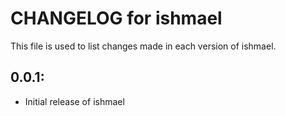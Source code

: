 # CHANGELOG for ishmael

This file is used to list changes made in each version of ishmael.

## 0.0.1:

* Initial release of ishmael
